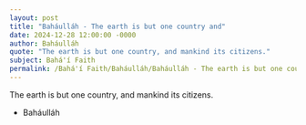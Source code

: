 ```yaml
---
layout: post
title: "Baháulláh - The earth is but one country and"
date: 2024-12-28 12:00:00 -0000
author: Baháulláh
quote: "The earth is but one country, and mankind its citizens."
subject: Bahá'í Faith
permalink: /Bahá'í Faith/Baháulláh/Baháulláh - The earth is but one country and
---
```


The earth is but one country, and mankind its citizens.

- Baháulláh
